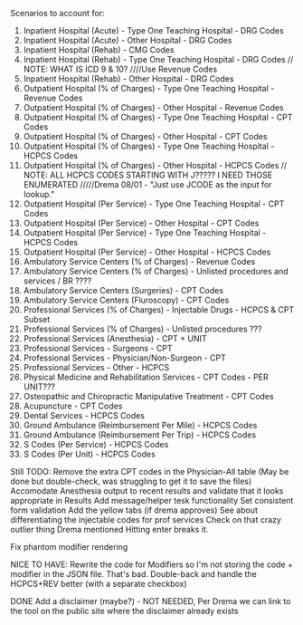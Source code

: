 Scenarios to account for:

1. Inpatient Hospital (Acute) - Type One Teaching Hospital - DRG Codes
2. Inpatient Hospital (Acute) - Other Hospital - DRG Codes
3. Inpatient Hospital (Rehab) - CMG Codes
4. Inpatient Hospital (Rehab) - Type One Teaching Hospital - DRG Codes 
// NOTE: WHAT IS ICD 9 & 10?
////Use Revenue Codes
5. Inpatient Hospital (Rehab) - Other Hospital - DRG Codes
6. Outpatient Hospital (% of Charges) - Type One Teaching Hospital - Revenue Codes
7. Outpatient Hospital (% of Charges) - Other Hospital - Revenue Codes 
8. Outpatient Hospital (% of Charges) - Type One Teaching Hospital - CPT Codes
9. Outpatient Hospital (% of Charges) - Other Hospital - CPT Codes
10. Outpatient Hospital (% of Charges) - Type One Teaching Hospital - HCPCS Codes
11. Outpatient Hospital (% of Charges) - Other Hospital - HCPCS Codes
// NOTE: ALL HCPCS CODES STARTING WITH J????? I NEED THOSE ENUMERATED
/////Drema 08/01 - "Just use JCODE as the input for lookup."
12. Outpatient Hospital (Per Service) - Type One Teaching Hospital - CPT  Codes 
13. Outpatient Hospital (Per Service) - Other Hospital - CPT Codes 
14. Outpatient Hospital (Per Service) - Type One Teaching Hospital - HCPCS  Codes 
15. Outpatient Hospital (Per Service) - Other Hospital - HCPCS Codes 
16. Ambulatory Service Centers (% of Charges) - Revenue Codes
17. Ambulatory Service Centers (% of Charges) - Unlisted procedures and services / BR ????
18. Ambulatory Service Centers (Surgeries) - CPT Codes
19. Ambulatory Service Centers (Fluroscopy) - CPT Codes
20. Professional Services (% of Charges) - Injectable Drugs - HCPCS & CPT Subset
21. Professional Services (% of Charges) - Unlisted procedures ???
22. Professional Services (Anesthesia) - CPT + UNIT
23. Professional Services - Surgeons - CPT
24. Professional Services - Physician/Non-Surgeon - CPT
25. Professional Services - Other - HCPCS
26. Physical Medicine and Rehabilitation Services - CPT Codes - PER UNIT???
27. Osteopathic and Chiropractic Manipulative Treatment - CPT Codes
28. Acupuncture - CPT Codes 
29. Dental Services - HCPCS Codes
30. Ground Ambulance (Reimbursement Per Mile) - HCPCS Codes
31. Ground Ambulance (Reimbursement Per Trip) - HCPCS Codes
32. S Codes (Per Service) - HCPCS Codes
33. S Codes (Per Unit) - HCPCS Codes

Still TODO:
Remove the extra CPT codes in the Physician-All table (May be done but double-check, was struggling to get it to save the files)
Accomodate Anesthesia output to recent results and validate that it looks appropriate in Results
Add message/helper tesk functionality
Set consistent form validation
Add the yellow tabs (if drema approves)
See about differentiating the injectable codes for prof services
Check on that crazy outlier thing Drema mentioned
Hitting enter breaks it. 

Fix phantom modifier rendering

NICE TO HAVE:
Rewrite the code for Modifiers so I'm not storing the code + modifier in the JSON file. That's bad.
Double-back and handle the HCPCS+REV better (with a separate checkbox)

DONE
Add a disclaimer (maybe?) - NOT NEEDED, Per Drema we can link to the tool on the public site where the disclaimer already exists